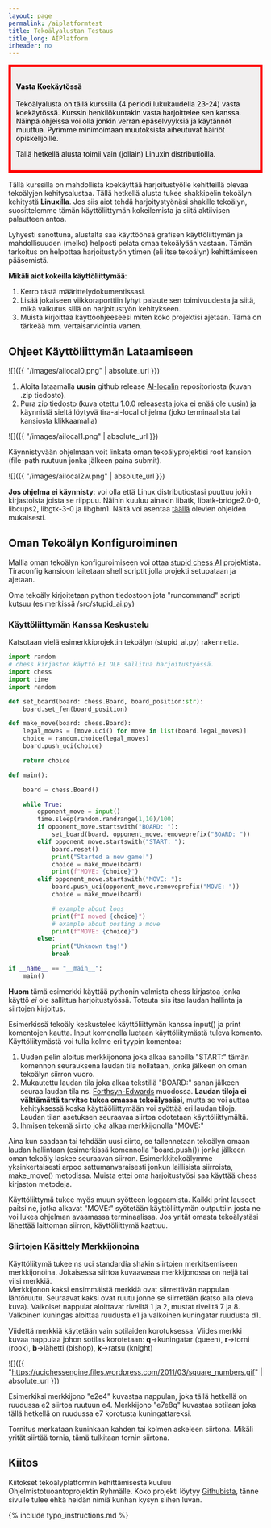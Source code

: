 ```yaml
---
layout: page
permalink: /aiplatformtest
title: Tekoälyalustan Testaus
title_long: AIPlatform
inheader: no
---
```



<div style="color:black; border-style: solid; border-width: thick; border-color: red; padding: 10px; margin-bottom: 15px; padding: 10px; background-color: #F1EFEF;">

<h4>Vasta Koekäytössä</h4>

<p>
Tekoälyalusta on tällä kurssilla (4 periodi lukukaudella 23-24) 
vasta koekäytössä. Kurssin henkilökuntakin vasta harjoittelee sen kanssa. Näinpä ohjeissa voi olla jonkin verran epäselvyyksiä ja käytännöt muuttua. Pyrimme minimoimaan muutoksista aiheutuvat häiriöt opiskelijoille. 

Tällä hetkellä alusta toimii vain (jollain) Linuxin distributioilla. 
 </p>

</div>

Tällä kurssilla on mahdollista koekäyttää harjoitustyölle kehitteillä olevaa tekoälyjen kehitysalustaa. Tällä hetkellä alusta tukee shakkipelin tekoälyn kehitystä **Linuxilla**. Jos siis aiot tehdä harjoitystyönäsi shakille tekoälyn, suosittelemme tämän käyttöliittymän kokeilemista ja siitä aktiivisen palautteen antoa. 

Lyhyesti sanottuna, alustalta saa käyttöönsä grafisen käyttöliittymän ja mahdollisuuden (melko) helposti pelata omaa tekoälyään vastaan. Tämän tarkoitus on helpottaa harjoitustyön ytimen (eli itse tekoälyn) kehittämiseen pääsemistä. 

**Mikäli aiot kokeilla käyttöliittymää**:
1. Kerro tästä määrittelydokumentissasi. 
1. Lisää jokaiseen viikkoraporttiin lyhyt palaute sen toimivuudesta ja siitä, mikä vaikutus sillä on harjoitustyön kehitykseen. 
1. Muista kirjoittaa käyttöohjeeseesi miten koko projektisi ajetaan. Tämä on tärkeää mm. vertaisarviointia varten. 


## Ohjeet Käyttöliittymän Lataamiseen
![]({{ "/images/ailocal0.png" | absolute_url }})

1. Aloita lataamalla **uusin** github release [AI-localin](https://github.com/game-ai-platform-team/tira-ai-local/tags) repositoriosta (kuvan .zip tiedosto).
1. Pura zip tiedosto (kuva otettu 1.0.0 releasesta joka ei enää ole uusin) ja käynnistä sieltä löytyvä tira-ai-local ohjelma (joko terminaalista tai kansiosta klikkaamalla)

![]({{ "/images/ailocal1.png" | absolute_url }})

Käynnistyvään ohjelmaan voit linkata oman tekoälyprojektisi root kansion (file-path ruutuun jonka jälkeen paina submit). 

![]({{ "/images/ailocal2w.png" | absolute_url }})

**Jos ohjelma ei käynnisty**: voi olla että Linux distributiostasi puuttuu jokin kirjastoista 
joista se riippuu. Näihin kuuluu ainakin libatk, libatk-bridge2.0-0, libcups2, libgtk-3-0 ja libgbm1. Näitä voi asentaa [täällä](https://www.masmasit.com/2021/08/how-to-install-package-libatk-10so0-on_01058658241.html) olevien ohjeiden mukaisesti. 

## Oman Tekoälyn Konfiguroiminen 

Mallia oman tekoälyn konfiguroimiseen voi ottaa [stupid chess AI](https://github.com/game-ai-platform-team/stupid-chess-ai) projektista. Tiraconfig kansioon laitetaan 
shell scriptit jolla projekti setupataan ja ajetaan. 

Oma tekoäly kirjoitetaan python tiedostoon jota "runcommand" scripti kutsuu (esimerkissä /src/stupid_ai.py)

### Käyttöliittymän Kanssa Keskustelu
Katsotaan vielä esimerkkiprojektin tekoälyn (stupid_ai.py) rakennetta. 
```python
import random
# chess kirjaston käyttö EI OLE sallitua harjoitustyössä. 
import chess
import time
import random

def set_board(board: chess.Board, board_position:str):
    board.set_fen(board_position)

def make_move(board: chess.Board):
    legal_moves = [move.uci() for move in list(board.legal_moves)]
    choice = random.choice(legal_moves)
    board.push_uci(choice)

    return choice

def main():

    board = chess.Board()

    while True:
        opponent_move = input()
        time.sleep(random.randrange(1,10)/100)
        if opponent_move.startswith("BOARD: "):
            set_board(board, opponent_move.removeprefix("BOARD: "))
        elif opponent_move.startswith("START: "):
            board.reset()
            print("Started a new game!")
            choice = make_move(board)
            print(f"MOVE: {choice}")
        elif opponent_move.startswith("MOVE: "):
            board.push_uci(opponent_move.removeprefix("MOVE: "))
            choice = make_move(board)

            # example about logs
            print(f"I moved {choice}")
            # example about posting a move
            print(f"MOVE: {choice}")
        else:
            print("Unknown tag!")
            break

if __name__ == "__main__":
    main()
```
**Huom** tämä esimerkki käyttää pythonin valmista chess kirjastoa jonka käyttö *ei* ole sallittua harjoitustyössä. Toteuta siis itse laudan hallinta ja siirtojen kirjoitus.

Esimerkissä tekoäly keskustelee käyttöliittymän kanssa input() ja print komentojen kautta. 
Input komenolla luetaan käyttöliitymästä tuleva komento. 
Käyttöliitymästä voi tulla kolme eri tyypin komentoa:
1. Uuden pelin aloitus merkkijonona joka alkaa sanoilla "START:" tämän komennon seurauksena 
laudan tila nollataan, jonka jälkeen on oman tekoälyn siirron vuoro.
1. Mukautettu laudan tila joka alkaa tekstillä "BOARD:" sanan jälkeen seuraa laudan tila ns. [Forthsyn-Edwards](https://en.wikipedia.org/wiki/Forsyth%E2%80%93Edwards_Notation) muodossa. 
**Laudan tiloja ei välttämättä tarvitse tukea omassa tekoälyssäsi**, mutta se voi auttaa kehityksessä koska käyttäöliittymään voi syöttää eri laudan tiloja. Laudan tilan asetuksen seuraavaa siirtoa odotetaan käyttöliittymältä. 
1. Ihmisen tekemä siirto joka alkaa merkkijonolla "MOVE:" 

Aina kun saadaan tai tehdään uusi siirto, se tallennetaan tekoälyn omaan laudan hallintaan (esimerkissä komennolla "board.push()) jonka jälkeen oman tekoäly laskee seuraavan siirron. Esimerkkitekoälymme yksinkertaisesti arpoo sattumanvaraisesti jonkun laillisista siirroista, make_move() metodissa. Muista ettei oma harjoitustyösi saa käyttää chess kirjaston metodeja. 

Käyttöliittymä tukee myös muun syötteen loggaamista. Kaikki print lauseet paitsi ne, jotka alkavat "MOVE:" syötetään käyttöliittymän outputtiin josta ne voi lukea ohjelman avaamassa terminaalissa.
Jos yrität omasta tekoälystäsi lähettää laittoman siirron, käyttöliittymä kaattuu.  

### Siirtojen Käsittely Merkkijonoina
Käyttöliitymä tukee ns uci standardia shakin siirtojen merkitsemiseen merkkijonoina. 
Jokaisessa siirtoa kuvaavassa merkkijonossa on neljä tai viisi merkkiä.  
Merkkijonon kaksi ensimmäistä merkkiä ovat siirrettävän nappulan lähtöruutu. Seuraavat kaksi 
ovat ruutu jonne se siirretään (katso alla oleva kuva). Valkoiset nappulat aloittavat riveiltä 1 ja 2, mustat riveiltä 7 ja 8. Valkoinen kuningas aloittaa ruudusta e1 ja valkoinen kuningatar ruudusta d1. 

Viidettä merkkiä käytetään vain sotilaiden korotuksessa. 
Viides merkki kuvaa nappulaa johon sotilas korotetaan:
**q**->kuningatar (queen), **r**->torni (rook), **b**->lähetti (bishop), **k**->ratsu (knight)

![]({{ "https://ucichessengine.files.wordpress.com/2011/03/square_numbers.gif" | absolute_url }})
 
Esimerkiksi merkkijono "e2e4" kuvastaa nappulan, joka tällä hetkellä on ruudussa e2 siirtoa ruutuun e4.
Merkkijono "e7e8q" kuvastaa sotilaan joka tällä hetkellä on ruudussa e7 korotusta kuningattareksi.  

Tornitus merkataan kuninkaan kahden tai kolmen askeleen siirtona. Mikäli yrität siirtää tornia, tämä tulkitaan tornin siirtona. 

## Kiitos
Kiitokset tekoälyplatformin kehittämisestä kuuluu Ohjelmistotuoantoprojektin Ryhmälle. 
Koko projekti löytyy [Githubista](https://github.com/game-ai-platform-team), tänne sivulle tulee ehkä heidän nimiä kunhan kysyn siihen luvan.



{% include typo_instructions.md %}